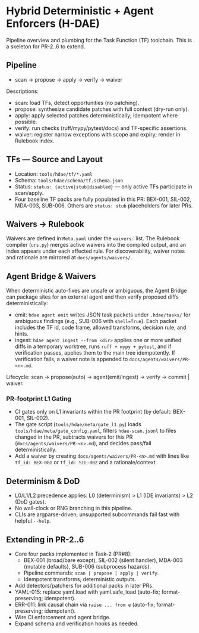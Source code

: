 # Hybrid Deterministic + Agent Enforcers (H-DAE)

Pipeline overview and plumbing for the Task Function (TF) toolchain. This is a skeleton for PR-2..6 to extend.

## Pipeline
- scan → propose → apply → verify → waiver

Descriptions:
- scan: load TFs, detect opportunities (no patching).
- propose: synthesize candidate patches with full context (dry-run only).
- apply: apply selected patches deterministically; idempotent where possible.
- verify: run checks (ruff/mypy/pytest/docs) and TF-specific assertions.
- waiver: register narrow exceptions with scope and expiry; render in Rulebook index.

## TFs — Source and Layout
- Location: `tools/hdae/tf/*.yaml`
- Schema: `tools/hdae/schema/tf.schema.json`
- Status: `status: {active|stub|disabled}` — only active TFs participate in scan/apply.
- Four baseline TF packs are fully populated in this PR: BEX-001, SIL-002, MDA-003, SUB-006. Others are `status: stub` placeholders for later PRs.

## Waivers → Rulebook
Waivers are defined in `Meta.yaml` under the `waivers:` list. The Rulebook compiler (`urs.py`) merges active waivers into the compiled output, and an index appears under each affected rule. For discoverability, waiver notes and rationale are mirrored at `docs/agents/waivers/`.

## Agent Bridge & Waivers
When deterministic auto-fixes are unsafe or ambiguous, the Agent Bridge can package sites for an external agent and then verify proposed diffs deterministically:
- emit: `hdae agent emit` writes JSON task packets under `.hdae/tasks/` for ambiguous findings (e.g., SUB-006 with `shell=True`). Each packet includes the TF id, code frame, allowed transforms, decision rule, and hints.
- ingest: `hdae agent ingest --from <dir>` applies one or more unified diffs in a temporary worktree, runs `ruff + mypy + pytest`, and if verification passes, applies them to the main tree idempotently. If verification fails, a waiver note is appended to `docs/agents/waivers/PR-<n>.md`.

Lifecycle: scan → propose(auto) → agent(emit/ingest) → verify → commit | waiver.

### PR-footprint L1 Gating
- CI gates only on L1 invariants within the PR footprint (by default: BEX-001, SIL-002).
- The gate script (`tools/hdae/meta/gate_l1.py`) loads `tools/hdae/meta/gate_config.yaml`, filters `hdae-scan.jsonl` to files changed in the PR, subtracts waivers for this PR (`docs/agents/waivers/PR-<n>.md`), and decides pass/fail deterministically.
- Add a waiver by creating `docs/agents/waivers/PR-<n>.md` with lines like `tf_id: BEX-001` or `tf_id: SIL-002` and a rationale/context.

## Determinism & DoD
- L0/L1/L2 precedence applies: L0 (determinism) > L1 (IDE invariants) > L2 (DoD gates).
- No wall-clock or RNG branching in this pipeline.
- CLIs are argparse-driven; unsupported subcommands fail fast with helpful `--help`.

## Extending in PR-2..6
- Core four packs implemented in Task-2 (PR#8):
  - BEX-001 (broad/bare except), SIL-002 (silent handler),
    MDA-003 (mutable defaults), SUB-006 (subprocess hazards).
  - Pipeline commands: `scan | propose | apply | verify`.
  - Idempotent transforms; deterministic outputs.
- Add detectors/patchers for additional packs in later PRs.
- YAML-015: replace yaml.load with yaml.safe_load (auto-fix; format-preserving; idempotent).
- ERR-011: link causal chain via `raise ... from e` (auto-fix; format-preserving; idempotent).
- Wire CI enforcement and agent bridge.
- Expand schema and verification hooks as needed.
